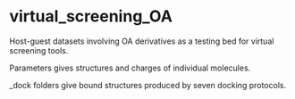 # virtual_screening_OA
Host-guest datasets involving OA derivatives as a testing bed for virtual screening tools. 

Parameters gives structures and charges of individual molecules. 

_dock folders give bound structures produced by seven docking protocols. 
